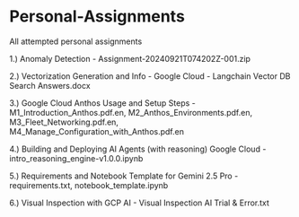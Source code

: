 # Personal-Assignments
All attempted personal assignments

1.) Anomaly Detection - Assignment-20240921T074202Z-001.zip

2.) Vectorization Generation and Info - Google Cloud - Langchain Vector DB Search Answers.docx

3.) Google Cloud Anthos Usage and Setup Steps - M1_Introduction_Anthos.pdf.en, M2_Anthos_Environments.pdf.en, M3_Fleet_Networking.pdf.en, M4_Manage_Configuration_with_Anthos.pdf.en

4.) Building and Deploying AI Agents (with reasoning) Google Cloud - intro_reasoning_engine-v1.0.0.ipynb

5.) Requirements and Notebook Template for Gemini 2.5 Pro - requirements.txt, notebook_template.ipynb

6.) Visual Inspection with GCP AI - Visual Inspection AI Trial & Error.txt

